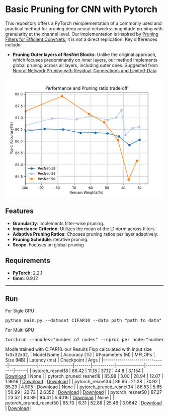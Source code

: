 # Basic Pruning for CNN with Pytorch
This repository offers a PyTorch reimplementation of a commonly used and practical method for pruning deep neural networks: magnitude pruning with granularity at the channel level. Our implementation is inspired by [Pruning Filters for Efficient ConvNets](https://arxiv.org/abs/1608.08710), it is not a direct replication. Key differences include:

- **Pruning Outer layers of ResNet Blocks**: Unlike the original approach, which focuses predominantly on inner layers, our method implements global pruning across all layers, including outer ones. Suggested from [Neural Network Pruning with Residual-Connections and Limited-Data](https://openaccess.thecvf.com/content_CVPR_2020/papers/Luo_Neural_Network_Pruning_With_Residual-Connections_and_Limited-Data_CVPR_2020_paper.pdf)


![Example Image](/images/acc_prune_trade_off.png "Example Image Titl")

## Features
- **Granularity**: Implements filter-wise pruning.
- **Importance Criterion**: Utilizes the mean of the L1 norm across filters.
- **Adaptive Pruning Ratios**: Chooses pruning ratios per layer adaptively.
- **Pruning Schedule**: iterative pruning.
- **Scope**: Focuses on global pruning 

## Requirements
- **PyTorch**: 2.2.1
- **timm**: 0.9.12

____________________________________________________________________________________________
## Run

For Sigle GPU
<pre>
python main.py --dataset CIFAR10 --data_path "path_to_data" --pretrained "path_to_pretrained_model" --device cuda --model resnet18 --pruning_ratio 0.7 --per_iter_pruning_ratio 0.05 --min_ratio 0.01
</pre>

  
For Multi GPU
<pre>
torchrun --nnodes="number_of_nodes" --nproc_per_node="number_of_processes_per_node" main.py --dataset "CIFAR10 CIFAR... " --data_path "path_to_data" --pretrained "path_to_pretrained_model" --device cuda --model vgg16 --distributed 
</pre>


Modle trained with CIFAR10. our Results Flop calculated with input size 1x3x32x32.
| Model Name                   | Accuracy (%) | #Parameters (M) | MFLOPs | Size (MB) | Latency (ms) | Checkpoint | Args |
|------------------------------|--------------|-----------------|--------|-----------|--------------|------------|------|
| pytorch_resnet18             | 86.42        | 11.18           | 37.12  | 44.8      | 3.1154       | [Download](https://drive.google.com/file/d/1iR6WdiGQ1ceWspa_jppUvklgK39k13NH/view?usp=sharing) |  None    |
| pytorch_pruned_resnet18      | 85.98        | 3.00            | 28.94  | 12.07     | 1.9616       | [Download](https://drive.google.com/file/d/1Gz0sbNiMQhzRJ7GmypVDSJ7sCvsg8-h0/view?usp=sharing) | [Download](https://drive.google.com/file/d/1my4jlBBzItb1noBnwAehYnQUotnlCypo/view?usp=sharing)  |
| pytorch_resnet34             | 86.66        | 21.28           | 74.92  | 85.29     | 4.505        | [Download](https://drive.google.com/file/d/1_eipZl72oBA0vBYIVwNoX1IZj5HHWk_U/view?usp=sharing) |  None  |
| pytorch_pruned_resnet34      | 86.53        | 5.65            | 50.99  | 22.73     | 2.6352       | [Download](https://drive.google.com/file/d/1EDMLssNLoS3Nz5NEqouHER04TiiAz9Xo/view?usp=sharing) |   [Download](https://drive.google.com/file/d/1mmaQ7hxKyD9bz_44sp4MV4xgaa9FvH02/view?usp=sharing)    |
| pytorch_resnet50             | 87.27        | 23.52           | 83.89  | 94.41     | 5.4016       | [Download](https://drive.google.com/file/d/12UjAI5H0haUCt-JBoQO77ADMfTbdIfGh/view?usp=sharing) |  None   |
| pytorch_pruned_resnet50      | 85.70        | 6.31            | 52.88  | 25.48     | 3.9642       | [Download](https://drive.google.com/file/d/1r5TXTT_3_u8wF-e13g2PmXcFpSkniJtN/view?usp=sharing) |   [Download](https://drive.google.com/file/d/1D71iP-Euhgszu1C5eBkfd0Rr14ShpJDY/view?usp=sharing)    |



